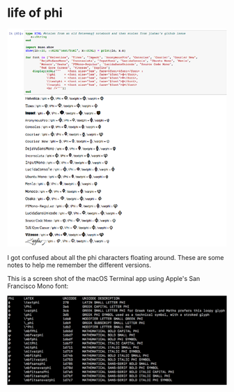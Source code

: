 # life of phi

![notebook](notebook-view.png)

I got confused about all the phi characters floating around. These are some notes to help me remember the different versions.

This is a screen shot of the macOS Terminal app using Apple's San Francisco Mono font: 

![terminal-sfmono.png](terminal-sfmono.png)
